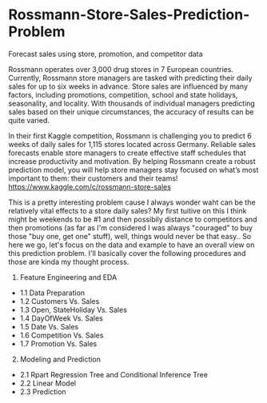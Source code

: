 # Rossmann-Store-Sales-Prediction-Problem

Forecast sales using store, promotion, and competitor data

Rossmann operates over 3,000 drug stores in 7 European countries. Currently, 
Rossmann store managers are tasked with predicting their daily sales for up to six weeks in advance. Store sales are influenced by many factors, including promotions, competition, school and state holidays, seasonality, and locality. With thousands of individual managers predicting sales based on their unique circumstances, the accuracy of results can be quite varied.

In their first Kaggle competition, Rossmann is challenging you to predict 6 weeks of daily sales for 1,115 stores located across Germany. Reliable sales forecasts enable store managers to create effective staff schedules that increase productivity and motivation. By helping Rossmann create a robust prediction model, you will help store managers stay focused on what’s most important to them: their customers and their teams! 
https://www.kaggle.com/c/rossmann-store-sales

This is a pretty interesting problem cause I always wonder waht can be the relatively vital effects to a store daily sales? My first tuitive on this I think might be weekends to be #1 and then possibily distance to competitors and then promotions (as far as I'm considered I was always "couraged" to buy those "buy one, get one" stuff), well, things would never be that easy.. So here we go, let's focus on the data and example to have an overall view on this prediction problem.
  I'll basically cover the following procedures and those are kinda my thought process.
1. Feature Engineering and EDA
  + 1.1 Data Preparation
  + 1.2 Customers Vs. Sales
  + 1.3 Open, StateHoliday Vs. Sales
  + 1.4 DayOfWeek Vs. Sales
  + 1.5 Date Vs. Sales
  + 1.6 Competition Vs. Sales
  + 1.7 Promotion Vs. Sales
2. Modeling and Prediction
  + 2.1 Rpart Regression Tree and Conditional Inference Tree
  + 2.2 Linear Model
  + 2.3 Prediction
